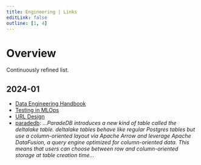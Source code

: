 ```yaml
---
title: Engineering | Links
editLink: false
outline: [1, 4]
---
```


# Overview

Continuously refined list.

## 2024-01

- [Data Engineering Handbook](https://github.com/DataEngineer-io/data-engineer-handbook)
- [Testing in MLOps](https://freedium.cfd/https://towardsdatascience.com/testing-in-practice-code-data-and-ml-model-cfb1ada81f6c)
- [URL Design](https://blog.jim-nielsen.com/2023/examples-of-great-urls/)
- [paradedb](https://blog.paradedb.com/pages/introducing_analytics): _...ParadeDB introduces a new kind of table called the deltalake table. deltalake tables behave like regular Postgres tables but use a column-oriented layout via Apache Arrow and leverage Apache DataFusion, a query engine optimized for column-oriented data. This means that users can choose between row and column-oriented storage at table creation time..._
